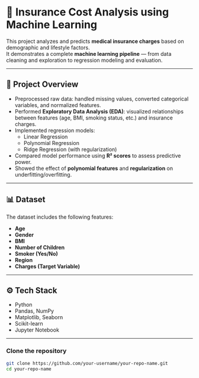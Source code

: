 # 🏥 Insurance Cost Analysis using Machine Learning

This project analyzes and predicts **medical insurance charges** based on demographic and lifestyle factors.  
It demonstrates a complete **machine learning pipeline** — from data cleaning and exploration to regression modeling and evaluation.

---

## 📌 Project Overview
- Preprocessed raw data: handled missing values, converted categorical variables, and normalized features.  
- Performed **Exploratory Data Analysis (EDA)**: visualized relationships between features (age, BMI, smoking status, etc.) and insurance charges.  
- Implemented regression models:
  - Linear Regression
  - Polynomial Regression
  - Ridge Regression (with regularization)  
- Compared model performance using **R² scores** to assess predictive power.  
- Showed the effect of **polynomial features** and **regularization** on underfitting/overfitting.

---

## 📊 Dataset
The dataset includes the following features:
- **Age**
- **Gender**
- **BMI**
- **Number of Children**
- **Smoker (Yes/No)**
- **Region**
- **Charges (Target Variable)**

---

## ⚙️ Tech Stack
- Python  
- Pandas, NumPy  
- Matplotlib, Seaborn  
- Scikit-learn  
- Jupyter Notebook  

---

### Clone the repository
```bash
git clone https://github.com/your-username/your-repo-name.git
cd your-repo-name
